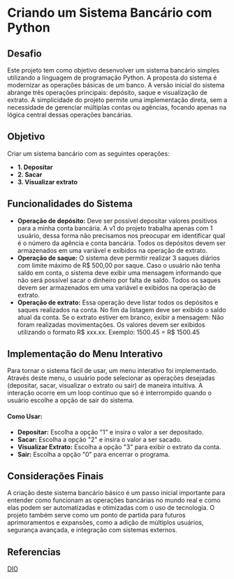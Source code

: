 # Criando um Sistema Bancário com Python
## Desafio

Este projeto tem como objetivo desenvolver um sistema bancário simples utilizando a linguagem de programação Python. A proposta do sistema é modernizar as operações básicas de um banco. A versão inicial do sistema abrange três operações principais: depósito, saque e visualização de extrato. A simplicidade do projeto permite uma implementação direta, sem a necessidade de gerenciar múltiplas contas ou agências, focando apenas na lógica central dessas operações bancárias.
## Objetivo
Criar um sistema bancário com as seguintes operações:

* **1. Depositar**
* **2. Sacar**
* **3. Visualizar extrato**
## Funcionalidades do Sistema
* **Operação de depósito:**
Deve ser possível depositar valores positivos para a minha conta bancária. A v1 do projeto trabalha apenas com 1 usuário, dessa forma não precisamos nos preocupar em identificar qual é o número da agência e conta bancária. Todos os depósitos devem ser armazenados em uma variável e exibidos na operação de extrato.
* **Operação de saque:**
O sistema deve permitir realizar 3 saques diários com limite máximo de R$ 500,00 por saque. Caso o usuário não tenha saldo em conta, o sistema deve exibir uma mensagem informando que não será possível sacar o dinheiro por falta de saldo. Todos os saques devem ser armazenados em uma variável e exibidos na operação de extrato.
* **Operação de extrato:**
Essa operação deve listar todos os depósitos e saques realizados na conta. No fim da listagem deve ser exibido o saldo atual da conta. Se o extrato estiver em branco, exibir a mensagem: Não foram realizadas movimentações.
Os valores devem ser exibidos utilizando o formato R$ xxx.xx. Exemplo: 1500.45 = R$ 1500.45
## Implementação do Menu Interativo
Para tornar o sistema fácil de usar, um menu interativo foi implementado. Através deste menu, o usuário pode selecionar as operações desejadas (depositar, sacar, visualizar o extrato ou sair) de maneira intuitiva. A interação ocorre em um loop contínuo que só é interrompido quando o usuário escolhe a opção de sair do sistema.
#### Como Usar:
* **Depositar:** Escolha a opção "1" e insira o valor a ser depositado.
* **Sacar:** Escolha a opção "2" e insira o valor a ser sacado.
* **Visualizar Extrato:** Escolha a opção "3" para exibir o extrato da conta.
* **Sair:** Escolha a opção "0" para encerrar o programa.
## Considerações  Finais
A criação deste sistema bancário básico é um passo inicial importante para entender como funcionam as operações bancárias no mundo real e como elas podem ser automatizadas e otimizadas com o uso de tecnologia. O projeto também serve como um ponto de partida para futuros aprimoramentos e expansões, como a adição de múltiplos usuários, segurança avançada, e integração com sistemas externos.
## Referencias
[DIO](https://web.dio.me/track/engenharia-dados-python)




